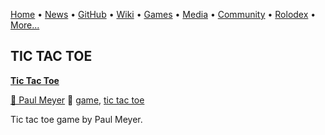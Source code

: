[Home](https://qb64.com) • [News](/news.md) • [GitHub](/github.md) • [Wiki](/wiki.md) • [Games](/games.md) • [Media](/media.md) • [Community](/community.md) • [Rolodex](/rolodex.md) • [More...](/more.md)

## TIC TAC TOE

**[Tic Tac Toe](tic-tac-toe/index)**

[🐝 Paul Meyer](paul-meyer) 🔗 [game](game), [tic tac toe](tic-tac-toe)

Tic tac toe game by Paul Meyer.
